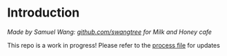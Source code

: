 # Introduction
*Made by Samuel Wang: [github.com/swangtree](https://github.com/swangtree) for Milk and Honey cafe*

This repo is a work in progress! Please refer to the [process file](./process.md) for updates